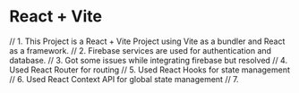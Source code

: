 # React + Vite

// 1. This Project is a React + Vite Project using Vite as a bundler and React as a framework.
// 2. Firebase services are used for authentication and database.
// 3. Got some issues while integrating firebase but resolved 
// 4. Used React Router for routing
// 5. Used React Hooks for state management
// 6. Used React Context API for global state management
// 7. 